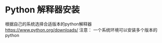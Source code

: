# Python 解释器安装
根据自己的系统选择合适版本的python解释器 https://www.python.org/downloads/
注意： 一个系统环境可以安装多个版本的python

<!--stackedit_data:
eyJoaXN0b3J5IjpbLTE1MDAzODc3NzcsMTI0MzY2MTYzOF19
-->